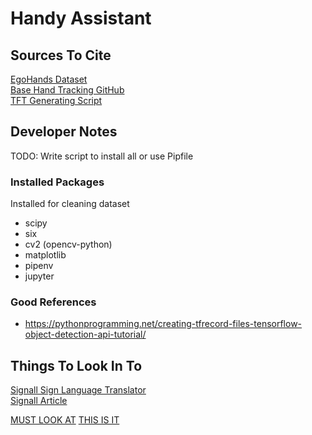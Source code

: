# Handy Assistant



## Sources To Cite
[EgoHands Dataset](http://vision.soic.indiana.edu/projects/egohands/) <br>
[Base Hand Tracking GitHub](https://github.com/victordibia/handtracking) <br>
[TFT Generating Script](https://github.com/datitran/raccoon_dataset/blob/master/generate_tfrecord.py)


## Developer Notes
TODO: Write script to install all or use Pipfile <br>

### Installed Packages
Installed for cleaning dataset <br>
*  scipy
*  six
*  cv2 (opencv-python)
*  matplotlib
*  pipenv
*  jupyter

### Good References
*  https://pythonprogramming.net/creating-tfrecord-files-tensorflow-object-detection-api-tutorial/

## Things To Look In To
[Signall Sign Language Translator](https://signall.us/)  <br>
[Signall Article](https://techcrunch.com/2018/02/14/signall-is-slowly-but-surely-building-a-sign-language-translation-platform/)

[MUST LOOK AT](https://github.com/google/mediapipe/blob/master/mediapipe/docs/hand_tracking_mobile_gpu.md)
[THIS IS IT](https://techcrunch.com/2019/08/19/this-hand-tracking-algorithm-could-lead-to-sign-language-recognition/)